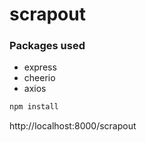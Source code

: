 # scrapout

### Packages used

- express
- cheerio
- axios

```bash
npm install
```

http://localhost:8000/scrapout
